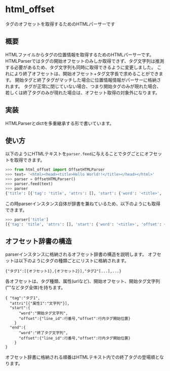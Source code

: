 # html_offset
タグのオフセットを取得するためのHTMLパーサーです

## 概要
HTMLファイルからタグの位置情報を取得するためのHTMLパーサーです。
HTMLParserではタグの開始オフセットのみしか取得できず、タグ文字列は推測する必要があるため、タグ文字列も同時に取得できるように変更しました。
これにより終了オフセットは、開始オフセット+タグ文字長で求めることができます。
開始タグ<xxx>と終了タグ</xxx>がマッチした場合に位置情報情報がパーサーに格納されます。
タグが正常に閉じていない場合、つまり開始タグ<xxx>のみが現れた場合、若しくは終了タグ</xxx>のみが現れた場合は、オフセット取得の対象外になります。

## 実装
HTMLParserとdictを多重継承する形で書いています。

## 使い方
以下のようにHTMLテキストを`parser.feed`に与えることでタグごとにオフセットを取得できます。
~~~Python
>>> from html_offset import OffsetHTMLParser
>>> text= '<html><head><title>Hello World!!</title></head></html>'
>>> parser = OffsetHTMLParser()
>>> parser.feed(text)
>>> parser
{'title': [{'tag': 'title', 'attrs': [], 'start': {'word': '<title>', 'offset': {'start': {'line_id': 0, 'offset': 12}, 'end': {'line_id': 0, 'offset': 19}}}, 'end': {'word': '</title>', 'offset': {'start': {'line_id': 0, 'offset': 32}, 'end': {'line_id': 0, 'offset': 40}}}}], 'head': [{'tag': 'head', 'attrs': [], 'start': {'word': '<head>', 'offset': {'start': {'line_id': 0, 'offset': 6}, 'end': {'line_id': 0, 'offset': 12}}}, 'end': {'word': '</head>', 'offset': {'start': {'line_id': 0, 'offset': 40}, 'end': {'line_id': 0, 'offset': 47}}}}], 'html': [{'tag': 'html', 'attrs': [], 'start': {'word': '<html>', 'offset': {'start': {'line_id': 0, 'offset': 0}, 'end': {'line_id': 0, 'offset': 6}}}, 'end': {'word': '</html>', 'offset': {'start': {'line_id': 0, 'offset': 47}, 'end': {'line_id': 0, 'offset': 54}}}}]}
~~~
この時parserインスタンス自体が辞書を兼ねているため、以下のようにも取得できます。
~~~Python
>>> parser['title']
[{'tag': 'title', 'attrs': [], 'start': {'word': '<title>', 'offset': {'start': {'line_id': 0, 'offset': 12}, 'end': {'line_id': 0, 'offset': 19}}}, 'end': {'word': '</title>', 'offset': {'start': {'line_id': 0, 'offset': 32}, 'end': {'line_id': 0, 'offset': 40}}}}]
~~~

## オフセット辞書の構造
parserインスタンスに格納されるオフセット辞書の構造を説明します。
オフセットは以下のようにタグの種類ごとにリストに格納されます。
~~~
{"タグ1":[{オフセット1},{オフセット2}],"タグ2"[...],...}
~~~
各オフセットは、タグ種類、属性(urlなど)、開始オフセット、開始タグ文字列("<title>"などタグ全体)、終了オフセット、終了タグ文字列("</title>"などタグ全体)を持ちます。
~~~
{ "tag":"タグ1",
  "attri"[{"属性1":"文字列"}],
  "start":{ 
      "word":"開始タグ文字列",
      "offset":{"line_id":行番号,"offset":行内タグ開始位置}
    }
  "end":{
      "word":"終了タグ文字列",
      "offset":{"line_id":行番号,"offset":行内タグ開始位置}
    }
}
~~~
オフセット辞書に格納される順番はHTMLテキスト内での終了タグの登場順となります。




